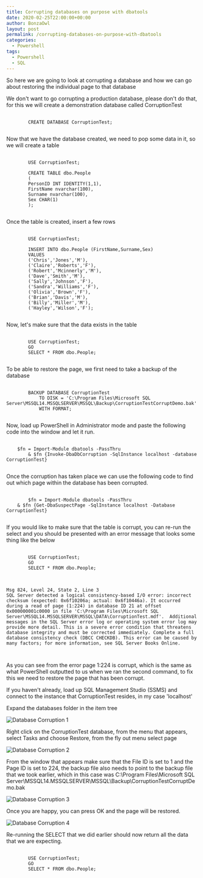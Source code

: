 ```yaml
---
title: Corrupting databases on purpose with dbatools
date: 2020-02-25T22:00:00+00:00
author: BonzaOwl
layout: post
permalink: /corrupting-databases-on-purpose-with-dbatools
categories:
  - Powershell
tags:
  - Powershell
  - SQL
---
```


So here we are going to look at corrupting a database and how we can go about restoring the individual page to that database 

We don't want to go corrupting a production database, please don't do that, for this we will create a demonstration database called CorruptionTest

<pre>
    <code class="sql">
		CREATE DATABASE CorruptionTest;
	</code>
</pre>

Now that we have the database created, we need to pop some data in it, so we will create a table 

<pre>
    <code class="sql">
		USE CorruptionTest;

        CREATE TABLE dbo.People
        (
        PersonID INT IDENTITY(1,1),
        FirstName nvarchar(100),
        Surname nvarchar(100),
        Sex CHAR(1)
        );
	</code>
</pre>

Once the table is created, insert a few rows

<pre>
    <code class="sql">
		USE CorruptionTest;

        INSERT INTO dbo.People (FirstName,Surname,Sex)
        VALUES
        ('Chris','Jones','M'),
        ('Claire','Roberts','F'),
        ('Robert','Mcinnerly','M'),
        ('Dave','Smith','M'),
        ('Sally','Johnson','F'),
        ('Sandra','Williams','F'),
        ('Olivia','Brown','F'),
        ('Brian','Davis','M'),
        ('Billy','Miller','M'),
        ('Hayley','Wilson','F');
	</code>
</pre>

Now, let's make sure that the data exists in the table

<pre>
    <code class="sql">
		USE CorruptionTest;
        GO
        SELECT * FROM dbo.People;
	</code>
</pre>

To be able to restore the page, we first need to take a backup of the database

<pre>
    <code class="sql">
		BACKUP DATABASE CorruptionTest
            TO DISK = 'C:\Program Files\Microsoft SQL Server\MSSQL14.MSSQLSERVER\MSSQL\Backup\CorruptionTestCorruptDemo.bak'
            WITH FORMAT;
	</code>
</pre>

Now, load up PowerShell in Administrator mode and paste the following code into the window and let it run.

<pre>
    <code class="powershell">
    $fn = Import-Module dbatools -PassThru
		& $fn {Invoke-DbaDbCorruption -SqlInstance localhost -database CorruptionTest}
	</code>
</pre>

Once the corruption has taken place we can use the following code to find out which page within the database has been corrupted. 

<pre>
    <code class="powershell">
		$fn = Import-Module dbatools -PassThru 
    & $fn {Get-DbaSuspectPage -SqlInstance localhost -Database CorruptionTest}
	</code>
</pre>

If you would like to make sure that the table is corrupt, you can re-run the select and you should be presented with an error message that looks some thing like the below 

<pre>
    <code class="sql">
		USE CorruptionTest;
        GO
        SELECT * FROM dbo.People;
	</code>
</pre>


<pre>
    <code class="sql">
Msg 824, Level 24, State 2, Line 3
SQL Server detected a logical consistency-based I/O error: incorrect checksum (expected: 0x6f10206a; actual: 0x6f10446a). It occurred during a read of page (1:224) in database ID 21 at offset 0x000000001c0000 in file 'C:\Program Files\Microsoft SQL Server\MSSQL14.MSSQLSERVER\MSSQL\DATA\CorruptionTest.mdf'.  Additional messages in the SQL Server error log or operating system error log may provide more detail. This is a severe error condition that threatens database integrity and must be corrected immediately. Complete a full database consistency check (DBCC CHECKDB). This error can be caused by many factors; for more information, see SQL Server Books Online.

	</code>
</pre>

As you can see from the error page 1:224 is corrupt, which is the same as what PowerShell outputted to us when we ran the second command, to fix this we need to restore the page that has been corrupt. 

If you haven't already, load up SQL Management Studio (SSMS) and connect to the instance that CorruptionTest resides, in my case 'localhost'

Expand the databases folder in the item tree

![Database Corruption 1](/assets/img/corruption-1.png)

Right click on the CorruptionTest database, from the menu that appears, select Tasks and choose Restore, from the fly out menu select page

![Database Corruption 2](/assets/img/corruption-2.png)

From the window that appears make sure that the File ID is set to 1 and the Page ID is set to 224, the backup file also needs to point to the backup file that we took earlier, which in this case was C:\Program Files\Microsoft SQL Server\MSSQL14.MSSQLSERVER\MSSQL\Backup\CorruptionTestCorruptDemo.bak

![Database Corruption 3](/assets/img/corruption-3.png)

Once you are happy, you can press OK and the page will be restored.

![Database Corruption 4](/assets/img/corruption-4.png)

Re-running the SELECT that we did earlier should now return all the data that we are expecting. 

<pre>
    <code class="sql">
		USE CorruptionTest;
        GO
        SELECT * FROM dbo.People;
	</code>
</pre>
